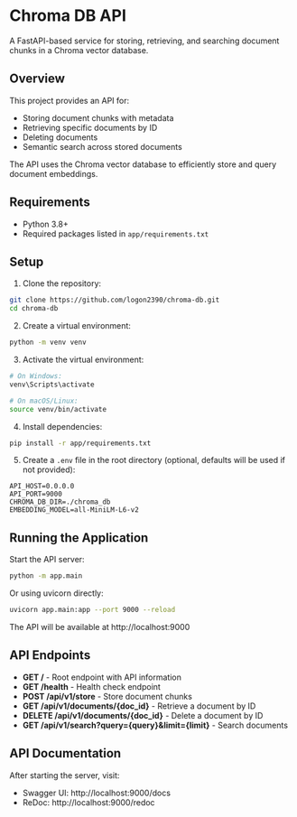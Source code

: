 # Chroma DB API

A FastAPI-based service for storing, retrieving, and searching document chunks in a Chroma vector database.

## Overview

This project provides an API for:
- Storing document chunks with metadata
- Retrieving specific documents by ID
- Deleting documents
- Semantic search across stored documents

The API uses the Chroma vector database to efficiently store and query document embeddings.

## Requirements

- Python 3.8+
- Required packages listed in `app/requirements.txt`

## Setup

1. Clone the repository:
```bash
git clone https://github.com/logon2390/chroma-db.git
cd chroma-db
```

2. Create a virtual environment:
```bash
python -m venv venv
```

3. Activate the virtual environment:
```bash
# On Windows:
venv\Scripts\activate

# On macOS/Linux:
source venv/bin/activate
```

4. Install dependencies:
```bash
pip install -r app/requirements.txt
```

5. Create a `.env` file in the root directory (optional, defaults will be used if not provided):
```
API_HOST=0.0.0.0
API_PORT=9000
CHROMA_DB_DIR=./chroma_db
EMBEDDING_MODEL=all-MiniLM-L6-v2
```

## Running the Application

Start the API server:
```bash
python -m app.main
```

Or using uvicorn directly:
```bash
uvicorn app.main:app --port 9000 --reload
```

The API will be available at http://localhost:9000

## API Endpoints

- **GET /** - Root endpoint with API information
- **GET /health** - Health check endpoint
- **POST /api/v1/store** - Store document chunks
- **GET /api/v1/documents/{doc_id}** - Retrieve a document by ID
- **DELETE /api/v1/documents/{doc_id}** - Delete a document by ID
- **GET /api/v1/search?query={query}&limit={limit}** - Search documents

## API Documentation

After starting the server, visit:
- Swagger UI: http://localhost:9000/docs
- ReDoc: http://localhost:9000/redoc 